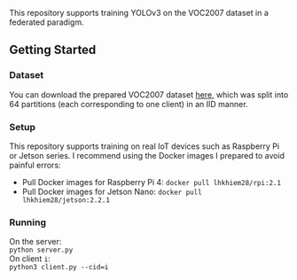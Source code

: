 This repository supports training YOLOv3 on the VOC2007 dataset in a federated paradigm. 

## Getting Started

### Dataset
You can download the prepared VOC2007 dataset [here](https://drive.google.com/file/d/1xeLIiurhhhrUFQwrjfU5Pkadiavo_VpU/view), which was split into 64 partitions (each corresponding to one client) in an IID manner. 

### Setup
This repository supports training on real IoT devices such as Raspberry Pi or Jetson series. I recommend using the Docker images I prepared to avoid painful errors:
* Pull Docker images for Raspberry Pi 4: `docker pull lhkhiem28/rpi:2.1`
* Pull Docker images for Jetson Nano: `docker pull lhkhiem28/jetson:2.2.1`

### Running
On the server:</br>
`python server.py`</br>
On client `i`:</br>
`python3 client.py --cid=i`</br>